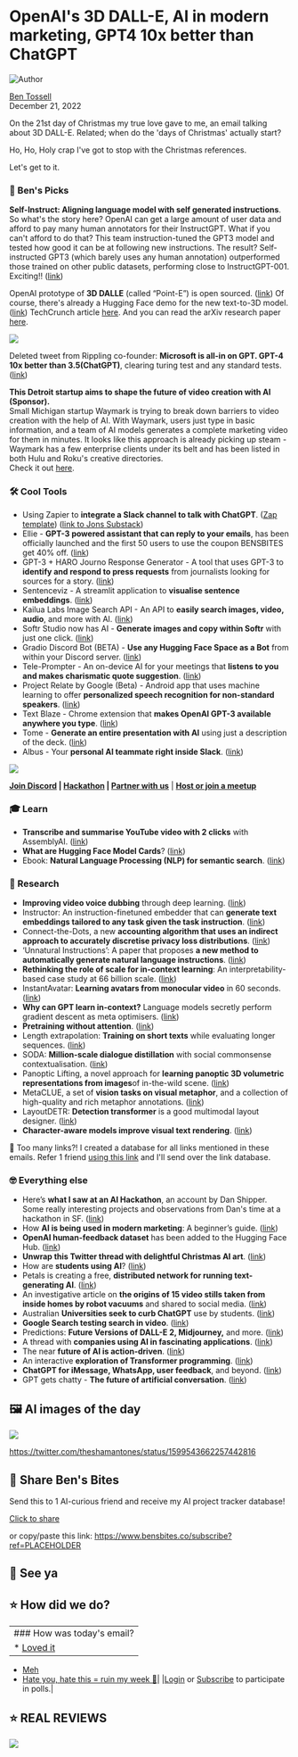 # OpenAI's 3D DALL-E, AI in modern marketing, GPT4 10x better than ChatGPT

![Author](https://media.beehiiv.com/cdn-cgi/image/fit=scale-down,format=auto,onerror=redirect,quality=80/uploads/user/profile_picture/fc858b4d-39e3-4be1-abf4-2b55504e21a2/thumb_uJ4UYake_400x400.jpg)

[Ben Tossell](https://www.twitter.com/bentossell)\
December 21, 2022

On the 21st day of Christmas my true love gave to me, an email talking about 3D DALL-E. Related; when do the 'days of Christmas' actually start?

Ho, Ho, Holy crap I've got to stop with the Christmas references.

Let's get to it.

### **🤌 Ben's Picks**

**Self-Instruct: Aligning language model with self generated instructions**. So what's the story here? OpenAI can get a large amount of user data and afford to pay many human annotators for their InstructGPT. What if you can't afford to do that? This team instruction-tuned the GPT3 model and tested how good it can be at following new instructions. The result? Self-instructed GPT3 (which barely uses any human annotation) outperformed those trained on other public datasets, performing close to InstructGPT-001. Exciting!! ([link](https://arxiv.org/abs/2212.10560))

OpenAI prototype of **3D DALLE** (called “Point-E”) is open sourced. ([link](https://github.com/openai/point-e)) Of course, there's already a Hugging Face demo for the new text-to-3D model. ([link](https://huggingface.co/spaces/anzorq/point-e_demo)) TechCrunch article [here](https://techcrunch.com/2022/12/20/openai-releases-point-e-an-ai-that-generates-3d-models/). And you can read the arXiv research paper [here](https://arxiv.org/abs/2212.08751).

![](https://media.beehiiv.com/cdn-cgi/image/fit=scale-down,format=auto,onerror=redirect,quality=80/uploads/asset/file/53822cc5-7eda-4d7e-90d3-857b8fef6428/paper_banner.gif)

Deleted tweet from Rippling co-founder: **Microsoft is all-in on GPT. GPT-4 10x better than 3.5(ChatGPT)**, clearing turing test and any standard tests. ([link](https://twitter.com/AliYeysides/status/1605258835974823954))

**This Detroit startup aims to shape the future of video creation with AI (Sponsor).**\
Small Michigan startup Waymark is trying to break down barriers to video creation with the help of AI. With Waymark, users just type in basic information, and a team of AI models generates a complete marketing video for them in minutes. It looks like this approach is already picking up steam - Waymark has a few enterprise clients under its belt and has been listed in both Hulu and Roku's creative directories.\
Check it out [here](https://waymark.com/).

### **🛠️ Cool Tools**

- Using Zapier to **integrate a Slack channel to talk with ChatGPT**. ([Zap template](https://zapier.com/shared/have-a-conversation-with-chatgpt-in-a-slack-channel/3b2d3bc83ce78fd2c1ce0e6e61bfa7efbd3e8317)) ([link to Jons Substack](https://extremeoutsourcing.substack.com/))
- Ellie - **GPT-3 powered assistant that can reply to your emails**, has been officially launched and the first 50 users to use the coupon BENSBITES get 40% off. ([link](https://ellieai.com/))
- GPT-3 + HARO Journo Response Generator - A tool that uses GPT-3 to **identify and respond to press requests** from journalists looking for sources for a story. ([link](https://www.seotraininglondon.org/gpt3-haro-press-requests/))
- Sentenceviz - A streamlit application to **visualise sentence embeddings**. ([link](https://github.com/imohitmayank/sentenceviz))
- Kailua Labs Image Search API - An API to **easily search images, video, audio**, and more with AI. ([link](https://app.kailualabs.com/image-search?ref=producthunt\&q=dog+with+sunglasses\&fq=))
- Softr Studio now has AI - **Generate images and copy within Softr** with just one click. ([link](https://twitter.com/softr_io/status/1605174024077803523?s=20\&t=d2Fv9ExnOpLz6vHpqcbL3Q))
- Gradio Discord Bot (BETA) - **Use any Hugging Face Space as a Bot** from within your Discord server. ([link](https://github.com/gradio-app/gradio-discord-bot))
- Tele-Prompter - An on-device AI for your meetings that **listens to you and makes charismatic quote suggestion**. ([link](https://github.com/danielgross/teleprompter))
- Project Relate by Google (Beta) - Android app that uses machine learning to offer **personalized speech recognition for non-standard speakers**. ([link](https://sites.research.google/relate/))
- Text Blaze - Chrome extension that **makes OpenAI GPT-3 available anywhere you type**. ([link](https://blaze.today/))
- Tome - **Generate an entire presentation with AI** using just a description of the deck. ([link](https://beta.tome.app/))
- Albus - Your **personal AI teammate right inside Slack**. ([link](https://www.springworks.in/albus/))

![](https://media.beehiiv.com/cdn-cgi/image/fit=scale-down,format=auto,onerror=redirect,quality=80/uploads/asset/file/a59593cb-612e-4d75-b5cb-95e8cb859fee/63a148e58f759426a18fa68c_Untitled_design__5_-p-1080.png)

**[Join Discord](https://discord.gg/qd92NKjDdE) | [Hackathon](https://vanilla-peach-484.notion.site/Ben-s-Bites-AI-Hackathon-27k-324b3e8b3d474a12a2e828b7ac45f9f9) | [Partner with us](https://sponsor.bensbites.co/)** | [**Host or join a meetup**](https://meetups.bensbites.co/)

### **🎓 Learn**

- **Transcribe and summarise YouTube video with 2 clicks** with AssemblyAI. ([link](https://twitter.com/AssemblyAI/status/1605149941525106688?s=20\&t=cIPVqNUdwvfeojUkSEZR0A))
- **What are Hugging Face Model Cards**? ([link](https://www.youtube.com/watch?v=oh2Ahuk936M\&t=8s))
- Ebook: **Natural Language Processing (NLP) for semantic search**. ([link](https://www.pinecone.io/learn/nlp/))

### **🔬 Research**

- **Improving video voice dubbing** through deep learning. ([link](https://developers.googleblog.com/2022/12/improving-video-voice-dubbing-through-deep-learning.html))
- Instructor: An instruction-finetuned embedder that can **generate text embeddings tailored to any task given the task instruction**. ([link](https://instructor-embedding.github.io/))
- Connect-the-Dots, a new **accounting algorithm that uses an indirect approach to accurately discretise privacy loss distributions**. ([link](https://ai.googleblog.com/2022/12/differential-privacy-accounting-by.html))
- ‘Unnatural Instructions’: A paper that proposes **a new method to automatically generate natural language instructions**. ([link](https://arxiv.org/abs/2212.09689))
- **Rethinking the role of scale for in-context learning**: An interpretability-based case study at 66 billion scale. ([link](https://arxiv.org/abs/2212.09095))
- InstantAvatar: **Learning avatars from monocular video** in 60 seconds. ([link](https://tijiang13.github.io/InstantAvatar/))
- **Why can GPT learn in-context?** Language models secretly perform gradient descent as meta optimisers. ([link](https://arxiv.org/abs/2212.10559))
- **Pretraining without attention**. ([link](https://arxiv.org/abs/2212.10544))
- Length extrapolation: **Training on short texts** while evaluating longer sequences. ([link](https://arxiv.org/abs/2212.10554))
- SODA: **Million-scale dialogue distillation** with social commonsense contextualisation. ([link](https://arxiv.org/abs/2212.10465))
- Panoptic Lifting, a novel approach for **learning panoptic 3D volumetric representations from images**of in-the-wild scene. ([link](https://arxiv.org/abs/2212.09802))
- MetaCLUE, a set of **vision tasks on visual metaphor**, and a collection of high-quality and rich metaphor annotations. ([link](https://arxiv.org/abs/2212.09898))
- LayoutDETR: **Detection transformer** is a good multimodal layout designer. ([link](https://t.co/tUqIq7xpg7))
- **Character-aware models improve visual text rendering**. ([link](https://arxiv.org/abs/2212.10562))

👋 Too many links?! I created a database for all links mentioned in these emails. Refer 1 friend [using this link](https://www.bensbites.co/subscribe?ref=PLACEHOLDER) and I'll send over the link database.

### **🤓 Everything else**

- Here’s **what I saw at an AI Hackathon**, an account by Dan Shipper. Some really interesting projects and observations from Dan's time at a hackathon in SF. ([link](https://every.to/superorganizers/the-knee-of-the-exponential-curve))
- How **AI is being used in modern marketing**: A beginner’s guide. ([link](https://martechbase.com/blog/how-ai-is-being-used-in-modern-marketing-a-beginners-guide))
- **OpenAI human-feedback dataset** has been added to the Hugging Face Hub. ([link](https://huggingface.co/datasets/openai/webgpt_comparisons))
- **Unwrap this Twitter thread with delightful Christmas AI art**. ([link](https://twitter.com/daniel_eckler/status/1605193825265205248?s=20\&t=d2Fv9ExnOpLz6vHpqcbL3Q))
- How are **students using AI**? ([link](https://oneusefulthing.substack.com/p/the-street-finds-its-own-uses-for))
- Petals is creating a free, **distributed network for running text-generating AI**. ([link](https://techcrunch.com/2022/12/20/petals-is-creating-a-free-distributed-network-for-running-text-generating-ai/?guccounter=1\&guce_referrer=aHR0cHM6Ly93d3cuZ29vZ2xlLmNvbS8\&guce_referrer_sig=AQAAAFkVEbhzk6u78Pr7EV1o8ozGNSgErrH3xlXrm97K-eozRXRZ7Vs0zrp_uiK-47t7MijdjC-WtqUzQld-ZW33BML2my9W8dY1g2uP55Jl0FI2jtNjiHtcnmznB6_gK7Y5gb1rZEQfuIW_UP_eADaBNELmVNJGx1ka-Ow0z0jSPiAN))
- An investigative article on **the origins of 15 video stills taken from inside homes by robot vacuums** and shared to social media. ([link](https://www.technologyreview.com/2022/12/19/1065306/roomba-irobot-robot-vacuums-artificial-intelligence-training-data-privacy/))
- Australian **Universities seek to curb ChatGPT** use by students. ([link](https://synthedia.substack.com/p/australian-universities-seek-to-curb?utm_source=share\&utm_medium=android))
- **Google Search testing search in video**. ([link](https://searchengineland.com/google-search-testing-search-in-video-390565))
- Predictions: **Future Versions of DALL-E 2, Midjourney,** and more. ([link](https://bakztfuture.substack.com/p/predictions-future-versions-of-dall))
- A thread with **companies using AI in fascinating applications**. ([link](https://twitter.com/olivercameron/status/1605280391446904832?s=12\&t=2FNPYO6fOI-5eB4kNE8Tbw))
- The near **future of AI is action-driven**. ([link](https://blog.southparkcommons.com/the-near-future-of-ai-is-action-driven/))
- An interactive **exploration of Transformer programming**. ([link](https://github.com/srush/raspy))
- **ChatGPT for iMessage, WhatsApp, user feedback**, and beyond. ([link](https://www.producthunt.com/newsletter/17220-chatgpt-in-your-apps))
- GPT gets chatty - **The future of artificial conversation**. ([link](https://newsletter.artofsaience.com/p/gpt-gets-chatty-the-future-of-artificial))

## **🖼 AI images of the day**

![](https://media.beehiiv.com/cdn-cgi/image/fit=scale-down,format=auto,onerror=redirect,quality=80/uploads/asset/file/b9d907d3-e1e6-47de-810f-31c89904257c/FjK4exvXkAET2xr.jpeg)

<https://twitter.com/theshamantones/status/1599543662257442816>

## **🤗 Share Ben's Bites**

Send this to 1 AI-curious friend and receive my AI project tracker database!

[Click to share](https://www.bensbites.co/subscribe?ref=PLACEHOLDER)

or copy/paste this link: https://www.bensbites.co/subscribe?ref=PLACEHOLDER

## **👋 See ya**

## **⭐️ How did we do?**

||
|:---|
|### How was today's email?|
|\* [Loved it](https://www.bensbites.co/login)

- [Meh](https://www.bensbites.co/login)
- [Hate you, hate this = ruin my week 🥹](https://www.bensbites.co/login)|
  |[Login](https://www.bensbites.co/login) or [Subscribe](https://www.bensbites.co/subscribe) to participate in polls.|

## **⭐️ REAL** REVIEWS

![](https://media.beehiiv.com/cdn-cgi/image/fit=scale-down,format=auto,onerror=redirect,quality=80/uploads/asset/file/c8a91ecd-5477-493e-bb9d-9ed8f04bde24/Screenshot_2022-12-13_at_14.55.58.png)

